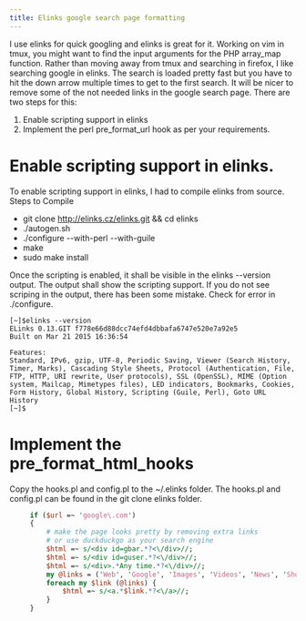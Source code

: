 ```yaml
---
title: Elinks google search page formatting
---
```


I use elinks for quick googling and elinks is great for it. Working on vim in
tmux, you might want to find the input arguments for the PHP array\_map
function. Rather than moving away from tmux and searching in firefox, I like
searching google in elinks. The search is loaded pretty fast but you have to
hit the down arrow multiple times to get to the first search. It will be nicer
to remove some of the not needed links in the google search page. There are two
steps for this: 

1. Enable scripting support in elinks 
2. Implement the perl pre\_format_url hook as per your requirements.


# Enable scripting support in elinks.

To enable scripting support in elinks, I had to compile elinks from source.
Steps to Compile
- git clone http://elinks.cz/elinks.git  && cd elinks
- ./autogen.sh
- ./configure --with-perl --with-guile
- make
- sudo make install

Once the scripting is enabled, it shall be visible in the elinks --version
output.  The output shall show the scripting support. If you do not see
scriping in the output, there has been some mistake. Check for error in
./configure.

````
[~]$elinks --version
ELinks 0.13.GIT f778e66d88dcc74efd4dbbafa6747e520e7a92e5
Built on Mar 21 2015 16:36:54

Features:
Standard, IPv6, gzip, UTF-8, Periodic Saving, Viewer (Search History,
Timer, Marks), Cascading Style Sheets, Protocol (Authentication, File,
FTP, HTTP, URI rewrite, User protocols), SSL (OpenSSL), MIME (Option
system, Mailcap, Mimetypes files), LED indicators, Bookmarks, Cookies,
Form History, Global History, Scripting (Guile, Perl), Goto URL History
[~]$
````

# Implement the pre_format_html_hooks

Copy the hooks.pl and config.pl to the ~/.elinks folder. The hooks.pl and
config.pl can be found in the git clone elinks folder.

````perl
     if ($url =~ 'google\.com')
     {
         # make the page looks pretty by removing extra links
         # or use duckduckgo as your search engine
         $html =~ s/<div id=gbar.*?<\/div>//;
         $html =~ s/<div id=guser.*?<\/div>//;
         $html =~ s/<div>.*Any time.*?<\/div>//;
         my @links = ('Web', 'Google', 'Images', 'Videos', 'News', 'Shopping', 'Maps', 'Books');
         foreach my $link (@links) {
             $html =~ s/<a.*$link.*?<\/a>//;
         }
     }

````
